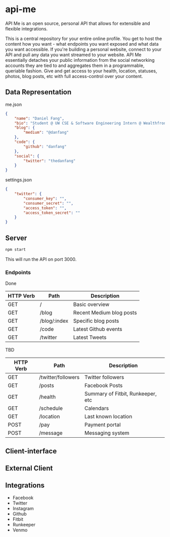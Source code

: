 # api-me
API Me is an open source, personal API that allows for extensible and flexible integrations. 

This is a central repository for your entire online profile. You get to host the content how you want - what endpoints you want exposed and what data you want accessible. If you're building a personal website, connect to your API and pull any data you want streamed to your website. API Me essentially detaches your public information from the social networking accounts they are tied to and aggregates them in a programmable, queriable fashion. Give and get access to your health, location, statuses, photos, blog posts, etc with full access-control over your content. 

## Data Representation

me.json
```json
{
    "name": "Daniel Fang",
    "bio": "Student @ UW CSE & Software Engineering Intern @ Wealthfront",
    "blog": {
        "medium": "@danfang"
    },
    "code": {
        "github": "danfang"
    },
    "social": {
        "twitter": "thedanfang"
    }
}
```

settings.json
```json
{
    "twitter": {
        "consumer_key": "",
        "consumer_secret": "",
        "access_token": "",
        "access_token_secret": ""
    }
}
```

## Server

```bash
npm start
```

This will run the API on port 3000.

### Endpoints

Done

| HTTP Verb | Path | Description |
| --------- | ---- | ----------- |
| GET | / | Basic overview |
| GET | /blog | Recent Medium blog posts |
| GET | /blog/:index | Specific blog posts |
| GET | /code | Latest Github events |
| GET | /twitter | Latest Tweets |

TBD

| HTTP Verb | Path | Description |
| --------- | ---- | ----------- |
| GET | /twitter/followers | Twitter followers |
| GET | /posts | Facebook Posts | 
| GET | /health | Summary of Fitbit, Runkeeper, etc |
| GET | /schedule | Calendars |
| GET | /location | Last known location |
| POST | /pay | Payment portal |
| POST | /message | Messaging system |
 
## Client-interface

## External Client

## Integrations
- Facebook
- Twitter
- Instagram
- Github
- Fitbit
- Runkeeper
- Venmo
